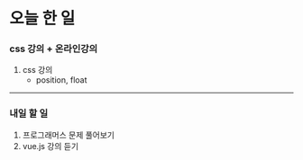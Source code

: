 # 오늘 한 일

### css 강의 + 온라인강의

1. css 강의
   - position, float

---

### 내일 할 일

1. 프로그래머스 문제 풀어보기
1. vue.js 강의 듣기
